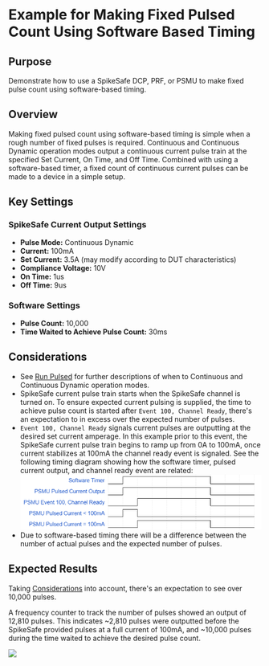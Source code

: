 # Example for Making Fixed Pulsed Count Using Software Based Timing

## Purpose
Demonstrate how to use a SpikeSafe DCP, PRF, or PSMU to make fixed pulse count using software-based timing.

## Overview
Making fixed pulsed count using software-based timing is simple when a rough number of fixed pulses is required. Continuous and Continuous Dynamic operation modes output a continuous current pulse train at the specified Set Current, On Time, and Off Time. Combined with using a software-based timer, a fixed count of continuous current pulses can be made to a device in a simple setup.

## Key Settings

### SpikeSafe Current Output Settings
- **Pulse Mode:** Continuous Dynamic
- **Current:** 100mA
- **Set Current:** 3.5A (may modify according to DUT characteristics)
- **Compliance Voltage:** 10V
- **On Time:** 1us
- **Off Time:** 9us

### Software Settings
- **Pulse Count:** 10,000
- **Time Waited to Achieve Pulse Count:** 30ms

## Considerations
- See [Run Pulsed](../../run_spikesafe_operating_modes/run_pulsed) for further descriptions of when to Continuous and Continuous Dynamic operation modes.
- SpikeSafe current pulse train starts when the SpikeSafe channel is turned on. To ensure expected current pulsing is supplied, the time to achieve pulse count is started after `Event 100, Channel Ready`, there's an expectation to in excess over the expected number of pulses.
- `Event 100, Channel Ready` signals current pulses are outputting at the desired set current amperage. In this example prior to this event, the SpikeSafe current pulse train begins to ramp up from 0A to 100mA, once current stabilizes at 100mA the channel ready event is signaled. See the following timing diagram showing how the software timer, pulsed current output, and channel ready event are related:
![](timing_diagram.png)
- Due to software-based timing there will be a difference between the number of actual pulses and the expected number of pulses.

## Expected Results
Taking [Considerations](#considerations) into account, there's an expectation to see over 10,000 pulses.

A frequency counter to track the number of pulses showed an output of 12,810 pulses. This indicates ~2,810 pulses were outputted before the SpikeSafe provided pulses at a full current of 100mA, and ~10,000 pulses during the time waited to achieve the desired pulse count.

![](pulse_counter.png)
